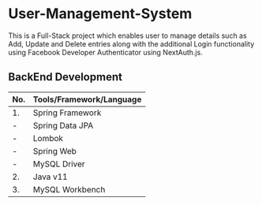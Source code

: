 # User-Management-System  

This is a Full-Stack project which enables user to manage details such as Add, Update and Delete entries along with the additional Login 
functionality using Facebook Developer Authenticator using NextAuth.js.

## BackEnd Development  

| No. | Tools/Framework/Language |
| --- | --------------- |
| 1. | Spring Framework | 
| -  | Spring Data JPA |
| -  | Lombok |
| -  | Spring Web |
| -  | MySQL Driver |
| 2.  | Java v11 |
| 3.  | MySQL Workbench |
